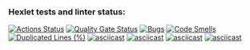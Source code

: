 ### Hexlet tests and linter status:
[![Actions Status](https://github.com/Vitalmet/python-project-49/actions/workflows/hexlet-check.yml/badge.svg)](https://github.com/Vitalmet/python-project-49/actions)
[![Quality Gate Status](https://sonarcloud.io/api/project_badges/measure?project=Vitalmet_python-project-49&metric=alert_status)](https://sonarcloud.io/summary/new_code?id=Vitalmet_python-project-49)
[![Bugs](https://sonarcloud.io/api/project_badges/measure?project=Vitalmet_python-project-49&metric=bugs)](https://sonarcloud.io/summary/new_code?id=Vitalmet_python-project-49)
[![Code Smells](https://sonarcloud.io/api/project_badges/measure?project=Vitalmet_python-project-49&metric=code_smells)](https://sonarcloud.io/summary/new_code?id=Vitalmet_python-project-49)
[![Duplicated Lines (%)](https://sonarcloud.io/api/project_badges/measure?project=Vitalmet_python-project-49&metric=duplicated_lines_density)](https://sonarcloud.io/summary/new_code?id=Vitalmet_python-project-49)
[![asciicast](https://asciinema.org/session/new?t=SFMyNTY.g2gDaAJiAAQRHGJohHxNbgYAp2CIRZgBYgABUYA.Ejnl6o9HNY8Jc_h9P4UTBA0d9vj7T_T50I-KFmQ9EgM)](https://asciinema.org/connect/88a48d9f-2c20-4432-932a-78d1e32bab9d)
[![asciicast](https://asciinema.org/a/sqe10uQKkJBVnCIn9OKI1lkFM)](https://asciinema.org/a/sqe10uQKkJBVnCIn9OKI1lkFM)
[![asciicast]( https://asciinema.org/a/qwzRpeTXY4PIJZl78Nz1fRMfG)](https://asciinema.org/a/qwzRpeTXY4PIJZl78Nz1fRMfG)
[![asciicast]( https://asciinema.org/a/zY18iavMMN0tGZdz1MJQhVrLo)]( https://asciinema.org/a/zY18iavMMN0tGZdz1MJQhVrLo)